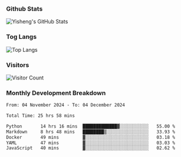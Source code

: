 ### Github Stats
![Yisheng's GitHub Stats](https://github-readme-stats-9qabuvhk1-gongyisheng.vercel.app/api?username=gongyisheng&count_private=true&show_icons=true)
### Tog Langs
![Top Langs](https://github-readme-stats-9qabuvhk1-gongyisheng.vercel.app/api/top-langs/?username=gongyisheng&layout=compact)
### Visitors
![Visitor Count](https://profile-counter.glitch.me/gongyisheng/count.svg)
### Monthly Development Breakdown
<!--START_SECTION:waka-->

```txt
From: 04 November 2024 - To: 04 December 2024

Total Time: 25 hrs 58 mins

Python       14 hrs 16 mins  █████████████▓░░░░░░░░░░░   55.00 %
Markdown     8 hrs 48 mins   ████████▒░░░░░░░░░░░░░░░░   33.93 %
Docker       49 mins         ▓░░░░░░░░░░░░░░░░░░░░░░░░   03.18 %
YAML         47 mins         ▓░░░░░░░░░░░░░░░░░░░░░░░░   03.03 %
JavaScript   40 mins         ▓░░░░░░░░░░░░░░░░░░░░░░░░   02.62 %
```

<!--END_SECTION:waka-->
